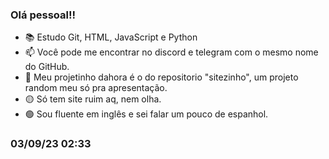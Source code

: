 ### Olá pessoal!!

- 📚 Estudo Git, HTML, JavaScript e Python
- 📫 Você pode me encontrar no discord e telegram com o mesmo nome do GitHub.
- 🔴 Meu projetinho dahora é o do repositorio "sitezinho", um projeto random meu só pra apresentação.
- 🟡 Só tem site ruim aq, nem olha.
- 🟢 Sou fluente em inglês e sei falar um pouco de espanhol.

### 03/09/23 02:33
